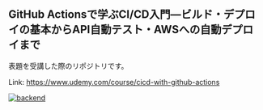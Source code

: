## GitHub Actionsで学ぶCI/CD入門―ビルド・デプロイの基本からAPI自動テスト・AWSへの自動デプロイまで

表題を受講した際のリポジトリです。

Link: https://www.udemy.com/course/cicd-with-github-actions

[![backend](https://github.com/nyuusen/udemy-github-actions/actions/workflows/backend.yml/badge.svg)](https://github.com/nyuusen/udemy-github-actions/actions/workflows/backend.yml)
